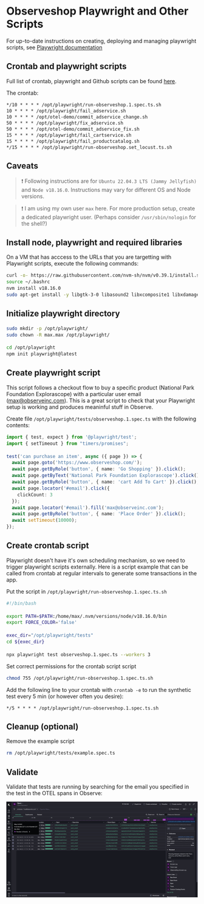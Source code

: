 # Observeshop Playwright and Other Scripts

For up-to-date instructions on creating, deploying and managing playwright scripts, see [Playwright documentation](https://playwright.dev/docs/intro)

## Crontab and playwright scripts

Full list of crontab, playwright and Github scripts can be found [here](./scripts/).

The crontab:

```crontab
*/10 * * * * /opt/playwright/run-observeshop.1.spec.ts.sh
10 * * * * /opt/playwright/fail_adservice.sh
10 * * * * /opt/otel-demo/commit_adservice_change.sh
50 * * * * /opt/playwright/fix_adservice.sh
50 * * * * /opt/otel-demo/commit_adservice_fix.sh
15 * * * * /opt/playwright/fail_cartservice.sh
15 * * * * /opt/playwright/fail_productcatalog.sh
*/15 * * * * /opt/playwright/run-observeshop.set_locust.ts.sh
```

## Caveats

> ❗ Following instructions are for `Ubuntu 22.04.3 LTS (Jammy Jellyfish)` and `Node v18.16.0`. Instructions may vary for different OS and Node versions.

> ❗ I am using my own user `max` here. For more production setup, create a dedicated playwright user. (Perhaps consider `/usr/sbin/nologin` for the shell?)

## Install node, playwright and required libraries

On a VM that has acccess to the URLs that you are targetting with Playwright scripts, execute the following commands:

```sh
curl -o- https://raw.githubusercontent.com/nvm-sh/nvm/v0.39.1/install.sh | bash
source ~/.bashrc
nvm install v18.16.0
sudo apt-get install -y libgtk-3-0 libasound2 libxcomposite1 libxdamage1 libxfixes3 libxrandr2 libxrender1 libxtst6 libpangocairo-1.0-0 libpango-1.0-0 libatk1.0-0 libcairo-gobject2 libcairo2 libxcb-shm0 libx11-xcb1 libxcursor1 libxi6 libgbm1
```

## Initialize playwright directory 

```sh
sudo mkdir -p /opt/playwright/
sudo chown -R max.max /opt/playwright/

cd /opt/playwright
npm init playwright@latest
```

## Create playwright script

This script follows a checkout flow to buy a specific product (National Park Foundation Explorascope) with a particular user email (max@observeinc.com). This is a great script to check that your Playwright setup is working and produces meaninful stuff in Observe.

Create file `/opt/playwright/tests/observeshop.1.spec.ts` with the following contents:

```ts
import { test, expect } from '@playwright/test';
import { setTimeout } from "timers/promises";

test('can purchase an item', async ({ page }) => {
  await page.goto('https://www.observeshop.com/');
  await page.getByRole('button', { name: 'Go Shopping' }).click();
  await page.getByText('National Park Foundation Explorascope').click();
  await page.getByRole('button', { name: 'cart Add To Cart' }).click();
  await page.locator('#email').click({
    clickCount: 3
  });
  await page.locator('#email').fill('max@observeinc.com');
  await page.getByRole('button', { name: 'Place Order' }).click();
  await setTimeout(10000);
});
```

## Create crontab script

Playwright doesn't have it's own scheduling mechanism, so we need to trigger playwright scripts externally. Here is a script example that can be called from crontab at regular intervals to generate some transactions in the app.

Put the script in `/opt/playwright/run-observeshop.1.spec.ts.sh`

```sh
#!/bin/bash

export PATH=$PATH:/home/max/.nvm/versions/node/v18.16.0/bin
export FORCE_COLOR='false'

exec_dir="/opt/playwright/tests"
cd ${exec_dir}

npx playwright test observeshop.1.spec.ts --workers 3
```

Set correct permissions for the crontab script script
```sh
chmod 755 /opt/playwright/run-observeshop.1.spec.ts.sh
```

Add the following line to your crontab with `crontab -e` to run the synthetic test every 5 min (or however often you desire):

```crontab
*/5 * * * * /opt/playwright/run-observeshop.1.spec.ts.sh
```

## Cleanup (optional)

Remove the example script

```sh
rm /opt/playwright/tests/example.spec.ts
```

## Validate

Validate that tests are running by searching for the email you specified in the test in the OTEL spans in Observe:

![Playwright List](./screenshots/playwright-list.png)
